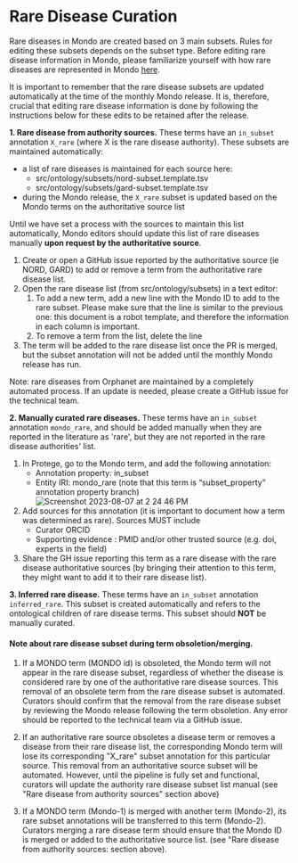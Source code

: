 # Rare Disease Curation

Rare diseases in Mondo are created based on 3 main subsets. Rules for editing these subsets depends on the subset type. Before editing rare disease information in Mondo, please familiarize yourself with how rare diseases are represented in Mondo [here](https://mondo.readthedocs.io/en/latest/editors-guide/rare-disease-subset/).

It is important to remember that the rare disease subsets are updated automatically at the time of the monthly Mondo release. It is, therefore, crucial that editing rare disease information is done by following the instructions below for these edits to be retained after the release.

**1. Rare disease from authority sources.**
These terms have an `in_subset` annotation `X_rare`  (where X is the rare disease authority).
These subsets are maintained automatically:
- a list of rare diseases is maintained for each source here:
    - src/ontology/subsets/nord-subset.template.tsv
    - src/ontology/subsets/gard-subset.template.tsv
- during the Mondo release, the `X_rare` subset is updated based on the Mondo terms on the authoritative source list

Until we have set a process with the sources to maintain this list automatically, Mondo editors should update this list of rare diseases manually **upon request by the authoritative source**.
1. Create or open a GitHub issue reported by the authoritative source (ie NORD, GARD) to add or remove a term from the authoritative rare disease list.   
1. Open the rare disease list (from src/ontology/subsets) in a text editor:
     1. To add a new term, add a new line with the Mondo ID to add to the rare subset. Please make sure that the line is similar to the previous one: this document is a robot template, and therefore the information in each column is important.
     1. To remove a term from the list, delete the line
1. The term will be added to the rare disease list once the PR is merged, but the subset annotation will not be added until the monthly Mondo release has run.

Note: rare diseases from Orphanet are maintained by a completely automated process. If an update is needed, please create a GitHub issue for the technical team.

**2. Manually curated rare diseases.**
These terms have an `in_subset` annotation `mondo_rare`, and should be added manually when they are reported in the literature as 'rare', but they are not reported in the rare disease authorities' list.

1. In Protege, go to the Mondo term, and add the following annotation:
   - Annotation property: in_subset
   - Entity IRI: mondo_rare (note that this term is “subset_property” annotation property branch)
![Screenshot 2023-08-07 at 2 24 46 PM](https://github.com/monarch-initiative/mondo/assets/12737987/18731ad9-3154-49fc-882c-0db4352a0c54)
2. Add sources for this annotation (it is important to document how a term was determined as rare). Sources MUST include
   - Curator ORCID
   - Supporting evidence : PMID and/or other trusted source (e.g. doi, experts in the field)
3. Share the GH issue reporting this term as a rare disease with the rare disease authoritative sources (by bringing their attention to this term, they might want to add it to their rare disease list).

**3. Inferred rare disease.**
These terms have an `in_subset` annotation `inferred_rare`. This subset is created automatically and refers to the ontological children of rare disease terms.
This subset should **NOT** be manually curated.


#### Note about rare disease subset during term obsoletion/merging.

1. If a MONDO term (MONDO id) is obsoleted, the Mondo term will not appear in the rare disease subset, regardless of whether the disease is considered rare by one of the authoritative rare disease sources.
This removal of an obsolete term from the rare disease subset is automated. Curators should confirm that the removal from the rare disease subset by reviewing the Mondo release following the term obsoletion. Any error should be reported to the technical team via a GitHub issue.

2. If an authoritative rare source obsoletes a disease term or removes a disease from their rare disease list, the corresponding Mondo term will lose its corresponding "X_rare" subset annotation for this particular source.
This removal from an authoritative source subset will be automated. However, until the pipeline is fully set and functional, curators will update the authority rare disease subset list manual (see "Rare disease from authority sources" section above)

3. If a MONDO term (Mondo-1) is merged with another term (Mondo-2), its rare subset annotations will be transferred to this term (Mondo-2).
Curators merging a rare disease term should ensure that the Mondo ID is merged or added to the authoritative source list. (see "Rare disease from authority sources: section above).

